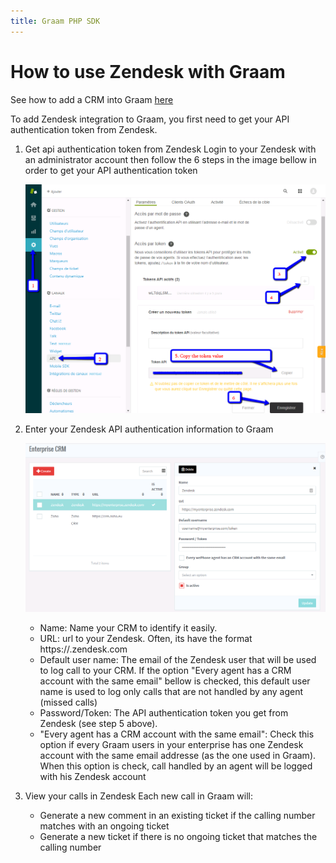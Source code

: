 ```yaml
---
title: Graam PHP SDK
---
```


# How to use Zendesk with Graam

See how to add a CRM into Graam [here](enterprise-crm)

To add Zendesk integration to Graam, you first need to get your API authentication token from Zendesk.

1. Get api authentication token from Zendesk
    Login to your Zendesk with an administrator account then follow the 6 steps in the image bellow in order to get your API authentication token

    ![alt text](/images/zendesk-get-api-token.png)


2. Enter your Zendesk API authentication information to Graam

    ![alt text](/images/enterprise-crm-zendesk-setup.png)

    - Name: Name your CRM to identify it easily.
    - URL: url to your Zendesk. Often, its have the format https://<enteprise-name>.zendesk.com
    - Default user name: The email of the Zendesk user that will be used to log call to your CRM. If the option "Every agent has a CRM account with the same email" bellow is checked, this default user name is used to log only calls that are not handled by any agent (missed calls)
    - Password/Token: The API authentication token you get from Zendesk (see step 5 above).
    - "Every agent has a CRM account with the same email": Check this option if every Graam users in your enterprise has one Zendesk account with the same email addresse (as the one used in Graam). When this option is check, call handled by an agent will be logged with his Zendesk account


3. View your calls in Zendesk
    Each new call in Graam will:
    - Generate a new comment in an existing ticket if the calling number matches with an ongoing ticket
    - Generate a new ticket if there is no ongoing ticket that matches the calling number
